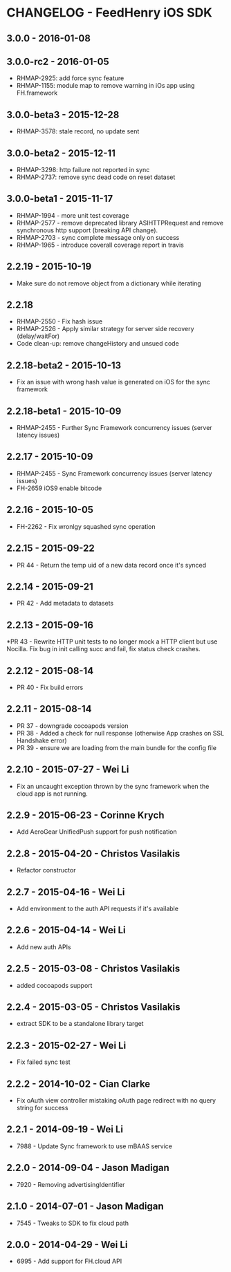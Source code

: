 # CHANGELOG - FeedHenry iOS SDK

## 3.0.0 - 2016-01-08

## 3.0.0-rc2 - 2016-01-05
* RHMAP-2925: add force sync feature
* RHMAP-1155: module map to remove warning in iOs app using FH.framework

## 3.0.0-beta3 - 2015-12-28
* RHMAP-3578: stale record, no update sent

## 3.0.0-beta2 - 2015-12-11
* RHMAP-3298: http failure not reported in sync
* RHMAP-2737: remove sync dead code on reset dataset

## 3.0.0-beta1 - 2015-11-17
* RHMAP-1994 - more unit test coverage
* RHMAP-2577 - remove deprecated library ASIHTTPRequest and remove synchronous http support (breaking API change).
* RHMAP-2703 - sync complete message only on success
* RHMAP-1965 - introduce coverall coverage report in travis

## 2.2.19 - 2015-10-19
* Make sure do not remove object from a dictionary while iterating

## 2.2.18
* RHMAP-2550 - Fix hash issue
* RHMAP-2526 - Apply similar strategy for server side recovery (delay/waitFor)
* Code clean-up: remove changeHistory and unsued code

## 2.2.18-beta2 - 2015-10-13
* Fix an issue with wrong hash value is generated on iOS for the sync framework

## 2.2.18-beta1 - 2015-10-09
* RHMAP-2455 - Further Sync Framework concurrency issues (server latency issues)

## 2.2.17 - 2015-10-09
* RHMAP-2455 - Sync Framework concurrency issues (server latency issues)
* FH-2659 iOS9 enable bitcode

## 2.2.16 - 2015-10-05
* FH-2262 - Fix wronlgy squashed sync operation

## 2.2.15 - 2015-09-22
* PR 44 - Return the temp uid of a new data record once it's synced

## 2.2.14 - 2015-09-21
* PR 42 - Add metadata to datasets

## 2.2.13 - 2015-09-16
*PR 43 - Rewrite HTTP unit tests to no longer mock a HTTP client but use Nocilla. Fix bug in init calling succ and fail, fix status check crashes.

## 2.2.12 - 2015-08-14
* PR 40 - Fix build errors

## 2.2.11 - 2015-08-14
* PR 37 - downgrade cocoapods version
* PR 38 - Added a check for null response (otherwise App crashes on SSL Handshake error) 
* PR 39 - ensure we are loading from the main bundle for the config file

## 2.2.10 - 2015-07-27 - Wei Li
* Fix an uncaught exception thrown by the sync framework when the cloud app is not running.

## 2.2.9 - 2015-06-23 - Corinne Krych
* Add AeroGear UnifiedPush support for push notification

## 2.2.8 - 2015-04-20 - Christos Vasilakis
* Refactor constructor

## 2.2.7 - 2015-04-16 - Wei Li
* Add environment to the auth API requests if it's available

## 2.2.6 - 2015-04-14 - Wei Li
* Add new auth APIs

## 2.2.5 - 2015-03-08 - Christos Vasilakis
* added cocoapods support

## 2.2.4 - 2015-03-05 - Christos Vasilakis
* extract SDK to be a standalone library target

## 2.2.3 - 2015-02-27 - Wei Li
* Fix failed sync test

## 2.2.2 - 2014-10-02 - Cian Clarke

* Fix oAuth view controller mistaking oAuth page redirect with no query string for success

## 2.2.1 - 2014-09-19 - Wei Li

* 7988 - Update Sync framework to use mBAAS service

## 2.2.0 - 2014-09-04 - Jason Madigan

* 7920 - Removing advertisingIdentifier

## 2.1.0 - 2014-07-01 - Jason Madigan

* 7545 - Tweaks to SDK to fix cloud path

## 2.0.0 - 2014-04-29 - Wei Li

* 6995 - Add support for FH.cloud API
